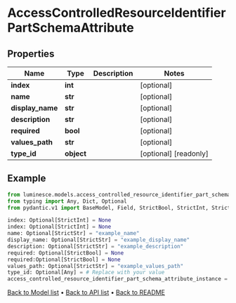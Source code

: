 # AccessControlledResourceIdentifierPartSchemaAttribute

## Properties
Name | Type | Description | Notes
------------ | ------------- | ------------- | -------------
**index** | **int** |  | [optional] 
**name** | **str** |  | [optional] 
**display_name** | **str** |  | [optional] 
**description** | **str** |  | [optional] 
**required** | **bool** |  | [optional] 
**values_path** | **str** |  | [optional] 
**type_id** | **object** |  | [optional] [readonly] 
## Example

```python
from luminesce.models.access_controlled_resource_identifier_part_schema_attribute import AccessControlledResourceIdentifierPartSchemaAttribute
from typing import Any, Dict, Optional
from pydantic.v1 import BaseModel, Field, StrictBool, StrictInt, StrictStr

index: Optional[StrictInt] = None
index: Optional[StrictInt] = None
name: Optional[StrictStr] = "example_name"
display_name: Optional[StrictStr] = "example_display_name"
description: Optional[StrictStr] = "example_description"
required: Optional[StrictBool] = None
required:Optional[StrictBool] = None
values_path: Optional[StrictStr] = "example_values_path"
type_id: Optional[Any] = # Replace with your value
access_controlled_resource_identifier_part_schema_attribute_instance = AccessControlledResourceIdentifierPartSchemaAttribute(index=index, name=name, display_name=display_name, description=description, required=required, values_path=values_path, type_id=type_id)

```

[Back to Model list](../README.md#documentation-for-models) &#8226; [Back to API list](../README.md#documentation-for-api-endpoints) &#8226; [Back to README](../README.md)

